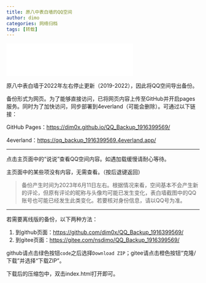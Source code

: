 ```yaml
---
title: 原八中表白墙的QQ空间
author: dimo
categories: 网络归档
tags: [转载]
---
```


<iframe frameborder="no" border="0" marginwidth="0" marginheight="0" width=330 height=86 src="//music.163.com/outchain/player?type=2&id=477982&auto=0&height=66"></iframe>

原八中表白墙于2022年左右停止更新（2019-2022），因此将QQ空间导出备份。

备份形式为网页。为了能够直接访问，已将网页内容上传至GitHub并开启pages服务。同时为了加快访问，同步部署到4everland（可能会删除）。可通过以下链接：

GitHub Pages：<a href="https://dim0x.github.io/QQ_Backup_1916399569/" target="_blank">https://dim0x.github.io/QQ_Backup_1916399569/</a>

4everland：<a href="https://qq_backup_1916399569.4everland.app/" target="_blank">https://qq_backup_1916399569.4everland.app/</a>

---

点击主页面中的“说说”查看QQ空间内容。如遇加载缓慢请耐心等待。

主页面中的某些项没有内容，无需查看。（按后退键返回）

> 备份产生时间为2023年6月11日左右。根据情况来看，空间基本不会产生新的评论，但原有评论的昵称与头像均可能已发生变化，表白墙截图中的QQ账号也可能已经发生此类变化。若要核对身份信息，请以QQ号为准。

---

若需要离线版的备份，以下两种方法：

1. 到github页面：https://github.com/dim0x/QQ_Backup_1916399569/
2. 到gitee页面：https://gitee.com/nsdimo/QQ_Backup_1916399569/

github请点击绿色按钮`code`之后选择`Download ZIP`；gitee请点击橙色按钮“克隆/下载”并选择“下载ZIP”。

下载后的压缩包中，双击index.html打开即可。